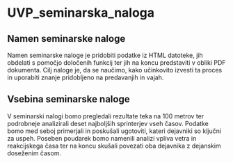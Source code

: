 # UVP_seminarska_naloga

## Namen seminarske naloge
Namen seminarske naloge je pridobiti podatke iz HTML datoteke, jih obdelati s pomočjo določenih funkcij ter jih na koncu predstaviti v obliki PDF dokumenta. Cilj naloge je, da se naučimo, kako učinkovito izvesti ta proces in uporabiti znanje pridobljeno na predavanjih in vajah.

## Vsebina seminarske naloge
V seminarski nalogi bomo pregledali rezultate teka na 100 metrov ter podrobneje analizirali deset najboljših sprinterjev vseh časov. Podatke bomo med seboj primerjali in poskušali ugotoviti, kateri dejavniki so ključni za uspeh. Poseben poudarek bomo namenili analizi vpliva vetra in reakcijskega časa ter na koncu skušali povezati oba dejavnika z dejanskim doseženim časom.
